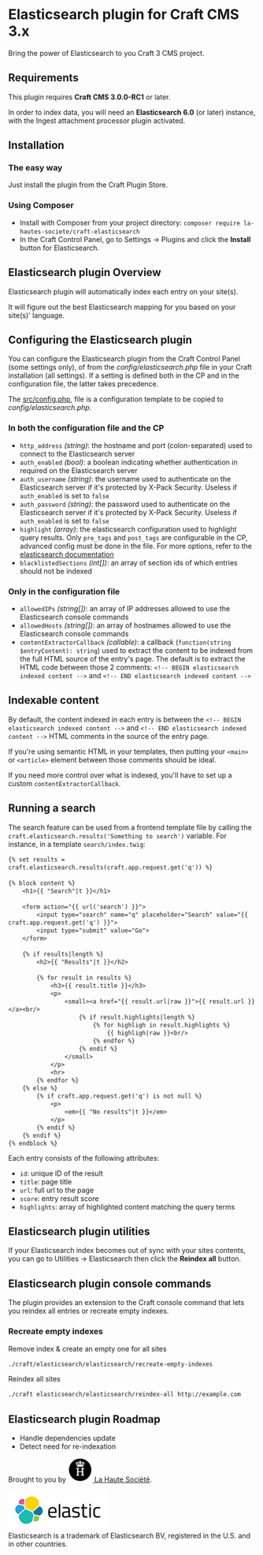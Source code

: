 # Elasticsearch plugin for Craft CMS 3.x

Bring the power of Elasticsearch to you Craft 3 CMS project.




## Requirements

This plugin requires **Craft CMS 3.0.0-RC1** or later.

In order to index data, you will need an **Elasticsearch 6.0** (or later) 
instance, with the Ingest attachment processor plugin activated.


## Installation

### The easy way

Just install the plugin from the Craft Plugin Store.

### Using Composer

  - Install with Composer from your project directory: `composer require la-hautes-societe/craft-elasticsearch`
  - In the Craft Control Panel, go to Settings → Plugins and click the **Install** button for Elasticsearch.
 

 
## Elasticsearch plugin Overview

Elasticsearch plugin will automatically index each entry on your site(s).

It will figure out the best Elasticsearch mapping for you based on your site(s)' language. 



## Configuring the Elasticsearch plugin

You can configure the Elasticsearch plugin from the Craft Control Panel (some settings only), of from the 
_config/elasticsearch.php_ file in your Craft installation (all settings). If a setting is defined both in the CP and in
the configuration file, the latter takes precedence.

The [src/config.php](./src/config.php), file is a configuration template to be copied to _config/elasticsearch.php_.


### In both the configuration file and the CP

  - `http_address` _(string)_: the hostname and port (colon-separated) used to connect to the Elasticsearch server
  - `auth_enabled` _(bool)_: a boolean indicating whether authentication in required on the Elasticsearch server
  - `auth_username` _(string)_: the username used to authenticate on the Elasticsearch server if it's protected by
    X-Pack Security. Useless if `auth_enabled` is set to `false`
  - `auth_password` _(string)_: the password used to authenticate on the Elasticsearch server if it's protected by
    X-Pack Security. Useless if `auth_enabled` is set to `false`
  - `highlight` _(array)_: the elasticsearch configuration used to highlight query results. Only `pre_tags` and 
    `post_tags` are configurable in the CP, advanced config must be done in the file. 
    For more options, refer to the [elasticsearch documentation][]
  - `blacklistedSections` _(int[])_: an array of section ids of which entries should not be indexed


### Only in the configuration file

  - `allowedIPs` _(string[])_: an array of IP addresses allowed to use the Elasticsearch console commands
  - `allowedHosts` _(string[])_: an array of hostnames allowed to use the Elasticsearch console commands
  - `contentExtractorCallback` _(callable)_: a callback (`function(string $entryContent): string`) used to extract the
    content to be indexed from the full HTML source of the entry's page. The default is to extract the HTML code between
    those 2 comments: `<!-- BEGIN elasticsearch indexed content -->` and `<!-- END elasticsearch indexed content -->`

[elasticsearch documentation]: https://www.elastic.co/guide/en/elasticsearch/reference/6.x/search-request-highlighting.html



## Indexable content

By default, the content indexed in each entry is between the `<!-- BEGIN elasticsearch indexed content -->` 
and `<!-- END elasticsearch indexed content -->` HTML comments in the source of the entry page.

If you're using semantic HTML in your templates, then putting your `<main>` or `<article>` element between 
those comments should be ideal. 

If you need more control over what is indexed, you'll have to set up a custom `contentExtractorCallback`.


## Running a search

The search feature can be used from a frontend template file by calling the 
`craft.elasticsearch.results('Something to search')` variable.
For instance, in a template `search/index.twig`:

```twig
{% set results = craft.elasticsearch.results(craft.app.request.get('q')) %}

{% block content %}
    <h1>{{ "Search"|t }}</h1>

    <form action="{{ url('search') }}">
        <input type="search" name="q" placeholder="Search" value="{{ craft.app.request.get('q') }}">
        <input type="submit" value="Go">
    </form>

    {% if results|length %}
        <h2>{{ "Results"|t }}</h2>

        {% for result in results %}
            <h3>{{ result.title }}</h3>
            <p>
                <small><a href="{{ result.url|raw }}">{{ result.url }}</a><br/>
                    {% if result.highlights|length %}
                        {% for highligh in result.highlights %}
                            {{ highligh|raw }}<br/>
                        {% endfor %}
                    {% endif %}
                </small>
            </p>
            <hr>
        {% endfor %}
    {% else %}
        {% if craft.app.request.get('q') is not null %}
            <p>
                <em>{{ "No results"|t }}</em>
            </p>
        {% endif %}
    {% endif %}
{% endblock %}
```

Each entry consists of the following attributes:

  - `id`: unique ID of the result
  - `title`: page title
  - `url`: full url to the page
  - `score`: entry result score
  - `highlights`: array of highlighted content matching the query terms



## Elasticsearch plugin utilities

If your Elasticsearch index becomes out of sync with your sites contents, you 
can go to Utilities → Elasticsearch then click the **Reindex all** button.



## Elasticsearch plugin console commands

The plugin provides an extension to the Craft console command that lets you reindex all entries or recreate empty 
indexes.


### Recreate empty indexes

Remove index & create an empty one for all sites

````sh
./craft/elasticsearch/elasticsearch/recreate-empty-indexes
````

Reindex all sites 

````sh
./craft elasticsearch/elasticsearch/reindex-all http://example.com
````



## Elasticsearch plugin Roadmap

* Handle dependencies update 
* Detect need for re-indexation

Brought to you by [![LHS Logo](resources/img/lhs.png) La Haute Société][lhs-site].

[![Elastic](resources/img/elastic-logo.png)][elastic-site]  
Elasticsearch is a trademark of Elasticsearch BV, registered in the U.S. and in
other countries.

[lhs-site]: https://www.lahautesociete.com
[elastic-site]: https://www.elastic.co/brand
